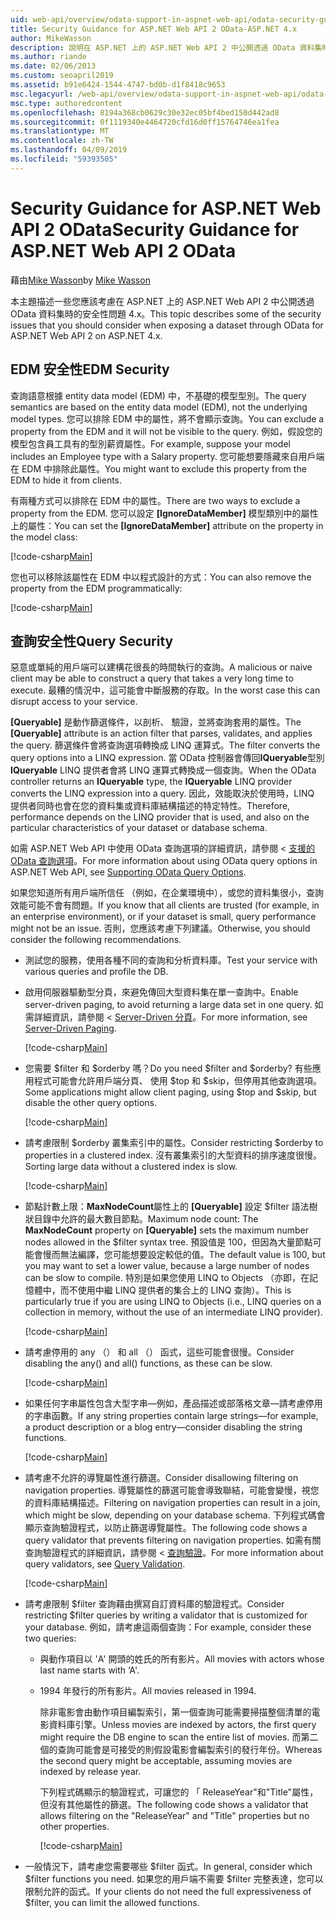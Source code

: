 ```yaml
---
uid: web-api/overview/odata-support-in-aspnet-web-api/odata-security-guidance
title: Security Guidance for ASP.NET Web API 2 OData-ASP.NET 4.x
author: MikeWasson
description: 說明在 ASP.NET 上的 ASP.NET Web API 2 中公開透過 OData 資料集時要考量的安全性問題 4.x。
ms.author: riande
ms.date: 02/06/2013
ms.custom: seoapril2019
ms.assetid: b91e6424-1544-4747-bd0b-d1f8418c9653
msc.legacyurl: /web-api/overview/odata-support-in-aspnet-web-api/odata-security-guidance
msc.type: authoredcontent
ms.openlocfilehash: 8194a368cb0629c30e32ec05bf4bed150d442ad8
ms.sourcegitcommit: 0f1119340e4464720cfd16d0ff15764746ea1fea
ms.translationtype: MT
ms.contentlocale: zh-TW
ms.lasthandoff: 04/09/2019
ms.locfileid: "59393505"
---
```

# <a name="security-guidance-for-aspnet-web-api-2-odata"></a><span data-ttu-id="590b5-103">Security Guidance for ASP.NET Web API 2 OData</span><span class="sxs-lookup"><span data-stu-id="590b5-103">Security Guidance for ASP.NET Web API 2 OData</span></span>

<span data-ttu-id="590b5-104">藉由[Mike Wasson](https://github.com/MikeWasson)</span><span class="sxs-lookup"><span data-stu-id="590b5-104">by [Mike Wasson](https://github.com/MikeWasson)</span></span>

<span data-ttu-id="590b5-105">本主題描述一些您應該考慮在 ASP.NET 上的 ASP.NET Web API 2 中公開透過 OData 資料集時的安全性問題 4.x。</span><span class="sxs-lookup"><span data-stu-id="590b5-105">This topic describes some of the security issues that you should consider when exposing a dataset through OData for ASP.NET Web API 2 on ASP.NET 4.x.</span></span>

## <a name="edm-security"></a><span data-ttu-id="590b5-106">EDM 安全性</span><span class="sxs-lookup"><span data-stu-id="590b5-106">EDM Security</span></span>

<span data-ttu-id="590b5-107">查詢語意根據 entity data model (EDM) 中，不基礎的模型型別。</span><span class="sxs-lookup"><span data-stu-id="590b5-107">The query semantics are based on the entity data model (EDM), not the underlying model types.</span></span> <span data-ttu-id="590b5-108">您可以排除 EDM 中的屬性，將不會顯示查詢。</span><span class="sxs-lookup"><span data-stu-id="590b5-108">You can exclude a property from the EDM and it will not be visible to the query.</span></span> <span data-ttu-id="590b5-109">例如，假設您的模型包含員工具有的型別薪資屬性。</span><span class="sxs-lookup"><span data-stu-id="590b5-109">For example, suppose your model includes an Employee type with a Salary property.</span></span> <span data-ttu-id="590b5-110">您可能想要隱藏來自用戶端在 EDM 中排除此屬性。</span><span class="sxs-lookup"><span data-stu-id="590b5-110">You might want to exclude this property from the EDM to hide it from clients.</span></span>

<span data-ttu-id="590b5-111">有兩種方式可以排除在 EDM 中的屬性。</span><span class="sxs-lookup"><span data-stu-id="590b5-111">There are two ways to exclude a property from the EDM.</span></span> <span data-ttu-id="590b5-112">您可以設定 **[IgnoreDataMember]** 模型類別中的屬性上的屬性：</span><span class="sxs-lookup"><span data-stu-id="590b5-112">You can set the **[IgnoreDataMember]** attribute on the property in the model class:</span></span>

[!code-csharp[Main](odata-security-guidance/samples/sample1.cs)]

<span data-ttu-id="590b5-113">您也可以移除該屬性在 EDM 中以程式設計的方式：</span><span class="sxs-lookup"><span data-stu-id="590b5-113">You can also remove the property from the EDM programmatically:</span></span>

[!code-csharp[Main](odata-security-guidance/samples/sample2.cs)]

## <a name="query-security"></a><span data-ttu-id="590b5-114">查詢安全性</span><span class="sxs-lookup"><span data-stu-id="590b5-114">Query Security</span></span>

<span data-ttu-id="590b5-115">惡意或單純的用戶端可以建構花很長的時間執行的查詢。</span><span class="sxs-lookup"><span data-stu-id="590b5-115">A malicious or naive client may be able to construct a query that takes a very long time to execute.</span></span> <span data-ttu-id="590b5-116">最糟的情況中，這可能會中斷服務的存取。</span><span class="sxs-lookup"><span data-stu-id="590b5-116">In the worst case this can disrupt access to your service.</span></span>

<span data-ttu-id="590b5-117">**[Queryable]** 是動作篩選條件，以剖析、 驗證，並將查詢套用的屬性。</span><span class="sxs-lookup"><span data-stu-id="590b5-117">The **[Queryable]** attribute is an action filter that parses, validates, and applies the query.</span></span> <span data-ttu-id="590b5-118">篩選條件會將查詢選項轉換成 LINQ 運算式。</span><span class="sxs-lookup"><span data-stu-id="590b5-118">The filter converts the query options into a LINQ expression.</span></span> <span data-ttu-id="590b5-119">當 OData 控制器會傳回**IQueryable**型別**IQueryable** LINQ 提供者會將 LINQ 運算式轉換成一個查詢。</span><span class="sxs-lookup"><span data-stu-id="590b5-119">When the OData controller returns an **IQueryable** type, the **IQueryable** LINQ provider converts the LINQ expression into a query.</span></span> <span data-ttu-id="590b5-120">因此，效能取決於使用時，LINQ 提供者同時也會在您的資料集或資料庫結構描述的特定特性。</span><span class="sxs-lookup"><span data-stu-id="590b5-120">Therefore, performance depends on the LINQ provider that is used, and also on the particular characteristics of your dataset or database schema.</span></span>

<span data-ttu-id="590b5-121">如需 ASP.NET Web API 中使用 OData 查詢選項的詳細資訊，請參閱 <<c0> [ 支援的 OData 查詢選項](supporting-odata-query-options.md)。</span><span class="sxs-lookup"><span data-stu-id="590b5-121">For more information about using OData query options in ASP.NET Web API, see [Supporting OData Query Options](supporting-odata-query-options.md).</span></span>

<span data-ttu-id="590b5-122">如果您知道所有用戶端所信任 （例如，在企業環境中），或您的資料集很小，查詢效能可能不會有問題。</span><span class="sxs-lookup"><span data-stu-id="590b5-122">If you know that all clients are trusted (for example, in an enterprise environment), or if your dataset is small, query performance might not be an issue.</span></span> <span data-ttu-id="590b5-123">否則，您應該考慮下列建議。</span><span class="sxs-lookup"><span data-stu-id="590b5-123">Otherwise, you should consider the following recommendations.</span></span>

- <span data-ttu-id="590b5-124">測試您的服務，使用各種不同的查詢和分析資料庫。</span><span class="sxs-lookup"><span data-stu-id="590b5-124">Test your service with various queries and profile the DB.</span></span>
- <span data-ttu-id="590b5-125">啟用伺服器驅動型分頁，來避免傳回大型資料集在單一查詢中。</span><span class="sxs-lookup"><span data-stu-id="590b5-125">Enable server-driven paging, to avoid returning a large data set in one query.</span></span> <span data-ttu-id="590b5-126">如需詳細資訊，請參閱 < [Server-Driven 分頁](supporting-odata-query-options.md#server-paging)。</span><span class="sxs-lookup"><span data-stu-id="590b5-126">For more information, see [Server-Driven Paging](supporting-odata-query-options.md#server-paging).</span></span> 

    [!code-csharp[Main](odata-security-guidance/samples/sample3.cs)]
- <span data-ttu-id="590b5-127">您需要 $filter 和 $orderby 嗎？</span><span class="sxs-lookup"><span data-stu-id="590b5-127">Do you need $filter and $orderby?</span></span> <span data-ttu-id="590b5-128">有些應用程式可能會允許用戶端分頁、 使用 $top 和 $skip，但停用其他查詢選項。</span><span class="sxs-lookup"><span data-stu-id="590b5-128">Some applications might allow client paging, using $top and $skip, but disable the other query options.</span></span> 

    [!code-csharp[Main](odata-security-guidance/samples/sample4.cs)]
- <span data-ttu-id="590b5-129">請考慮限制 $orderby 叢集索引中的屬性。</span><span class="sxs-lookup"><span data-stu-id="590b5-129">Consider restricting $orderby to properties in a clustered index.</span></span> <span data-ttu-id="590b5-130">沒有叢集索引的大型資料的排序速度很慢。</span><span class="sxs-lookup"><span data-stu-id="590b5-130">Sorting large data without a clustered index is slow.</span></span> 

    [!code-csharp[Main](odata-security-guidance/samples/sample5.cs)]
- <span data-ttu-id="590b5-131">節點計數上限：**MaxNodeCount**屬性上的 **[Queryable]** 設定 $filter 語法樹狀目錄中允許的最大數目節點。</span><span class="sxs-lookup"><span data-stu-id="590b5-131">Maximum node count: The **MaxNodeCount** property on **[Queryable]** sets the maximum number nodes allowed in the $filter syntax tree.</span></span> <span data-ttu-id="590b5-132">預設值是 100，但因為大量節點可能會慢而無法編譯，您可能想要設定較低的值。</span><span class="sxs-lookup"><span data-stu-id="590b5-132">The default value is 100, but you may want to set a lower value, because a large number of nodes can be slow to compile.</span></span> <span data-ttu-id="590b5-133">特別是如果您使用 LINQ to Objects （亦即，在記憶體中，而不使用中繼 LINQ 提供者的集合上的 LINQ 查詢）。</span><span class="sxs-lookup"><span data-stu-id="590b5-133">This is particularly true if you are using LINQ to Objects (i.e., LINQ queries on a collection in memory, without the use of an intermediate LINQ provider).</span></span> 

    [!code-csharp[Main](odata-security-guidance/samples/sample6.cs)]
- <span data-ttu-id="590b5-134">請考慮停用的 any （） 和 all （） 函式，這些可能會很慢。</span><span class="sxs-lookup"><span data-stu-id="590b5-134">Consider disabling the any() and all() functions, as these can be slow.</span></span> 

    [!code-csharp[Main](odata-security-guidance/samples/sample7.cs)]
- <span data-ttu-id="590b5-135">如果任何字串屬性包含大型字串&#8212;例如，產品描述或部落格文章&#8212;請考慮停用的字串函數。</span><span class="sxs-lookup"><span data-stu-id="590b5-135">If any string properties contain large strings&#8212;for example, a product description or a blog entry&#8212;consider disabling the string functions.</span></span> 

    [!code-csharp[Main](odata-security-guidance/samples/sample8.cs)]
- <span data-ttu-id="590b5-136">請考慮不允許的導覽屬性進行篩選。</span><span class="sxs-lookup"><span data-stu-id="590b5-136">Consider disallowing filtering on navigation properties.</span></span> <span data-ttu-id="590b5-137">導覽屬性的篩選可能會導致聯結，可能會變慢，視您的資料庫結構描述。</span><span class="sxs-lookup"><span data-stu-id="590b5-137">Filtering on navigation properties can result in a join, which might be slow, depending on your database schema.</span></span> <span data-ttu-id="590b5-138">下列程式碼會顯示查詢驗證程式，以防止篩選導覽屬性。</span><span class="sxs-lookup"><span data-stu-id="590b5-138">The following code shows a query validator that prevents filtering on navigation properties.</span></span> <span data-ttu-id="590b5-139">如需有關查詢驗證程式的詳細資訊，請參閱 <<c0> [ 查詢驗證](supporting-odata-query-options.md#query-validation)。</span><span class="sxs-lookup"><span data-stu-id="590b5-139">For more information about query validators, see [Query Validation](supporting-odata-query-options.md#query-validation).</span></span> 

    [!code-csharp[Main](odata-security-guidance/samples/sample9.cs)]
- <span data-ttu-id="590b5-140">請考慮限制 $filter 查詢藉由撰寫自訂資料庫的驗證程式。</span><span class="sxs-lookup"><span data-stu-id="590b5-140">Consider restricting $filter queries by writing a validator that is customized for your database.</span></span> <span data-ttu-id="590b5-141">例如，請考慮這兩個查詢：</span><span class="sxs-lookup"><span data-stu-id="590b5-141">For example, consider these two queries:</span></span> 

  - <span data-ttu-id="590b5-142">與動作項目以 'A' 開頭的姓氏的所有影片。</span><span class="sxs-lookup"><span data-stu-id="590b5-142">All movies with actors whose last name starts with ‘A'.</span></span>
  - <span data-ttu-id="590b5-143">1994 年發行的所有影片。</span><span class="sxs-lookup"><span data-stu-id="590b5-143">All movies released in 1994.</span></span>

    <span data-ttu-id="590b5-144">除非電影會由動作項目編製索引，第一個查詢可能需要掃描整個清單的電影資料庫引擎。</span><span class="sxs-lookup"><span data-stu-id="590b5-144">Unless movies are indexed by actors, the first query might require the DB engine to scan the entire list of movies.</span></span> <span data-ttu-id="590b5-145">而第二個的查詢可能會是可接受的則假設電影會編製索引的發行年份。</span><span class="sxs-lookup"><span data-stu-id="590b5-145">Whereas the second query might be acceptable, assuming movies are indexed by release year.</span></span>

    <span data-ttu-id="590b5-146">下列程式碼顯示的驗證程式，可讓您的 「 ReleaseYear"和"Title"屬性，但沒有其他屬性的篩選。</span><span class="sxs-lookup"><span data-stu-id="590b5-146">The following code shows a validator that allows filtering on the "ReleaseYear" and "Title" properties but no other properties.</span></span>

    [!code-csharp[Main](odata-security-guidance/samples/sample10.cs)]
- <span data-ttu-id="590b5-147">一般情況下，請考慮您需要哪些 $filter 函式。</span><span class="sxs-lookup"><span data-stu-id="590b5-147">In general, consider which $filter functions you need.</span></span> <span data-ttu-id="590b5-148">如果您的用戶端不需要 $filter 完整表達，您可以限制允許的函式。</span><span class="sxs-lookup"><span data-stu-id="590b5-148">If your clients do not need the full expressiveness of $filter, you can limit the allowed functions.</span></span>
